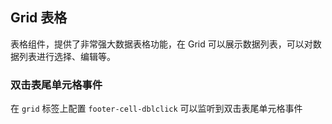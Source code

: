<div class="demo-header">
<p class="overviewicon">
  <span class="wapi-list-form"/>
</p>

## Grid 表格

<nova-uxlink widget-name="Grid"></nova-uxlink>

表格组件，提供了非常强大数据表格功能，在 Grid 可以展示数据列表，可以对数据列表进行选择、编辑等。
</div>

### 双击表尾单元格事件

在 `grid` 标签上配置 `footer-cell-dblclick` 可以监听到双击表尾单元格事件

<nova-demo-view link="grid/event/footer-cell-dblclick-event"></nova-demo-view>

<br>
